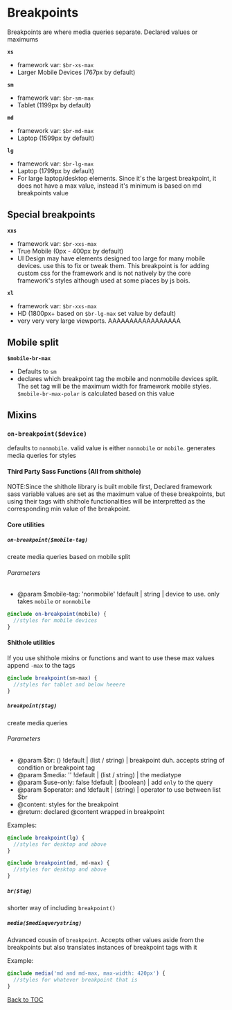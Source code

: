 # Breakpoints

Breakpoints are where media queries separate. Declared values or maximums

**`xs`**

- framework var: `$br-xs-max`
- Larger Mobile Devices (767px by default)

**`sm`**

- framework var: `$br-sm-max`
- Tablet (1199px by default)

**`md`**

- framework var: `$br-md-max`
- Laptop (1599px by default)

**`lg`**

- framework var: `$br-lg-max`
- Laptop (1799px by default)
- For large laptop/desktop elements. Since it's the largest breakpoint, it does not have a max value, instead it's minimum is based on md breakpoints value

## Special breakpoints

**`xxs`**

- framework var: `$br-xxs-max`
- True Mobile (0px - 400px by default)
- UI Design may have elements designed too large for many mobile devices. use this to fix or tweak them. This breakpoint is for adding custom css for the framework and is not natively by the core framework's styles although used at some places by js bois.

**`xl`**

- framework var: `$br-xxs-max`
- HD (1800px+ based on `$br-lg-max` set value by default)
- very very very large viewports. AAAAAAAAAAAAAAAAA

## Mobile split

**`$mobile-br-max`**

- Defaults to `sm`
- declares which breakpoint tag the mobile and nonmobile devices split. The set tag will be the maximum width for framework mobile styles. `$mobile-br-max-polar` is calculated based on this value

## Mixins

### **`on-breakpoint($device)`**

defaults to `nonmobile`. valid value is either `nonmobile` or `mobile`. generates media queries for styles

#### Third Party Sass Functions (All from shithole)

NOTE:Since the shithole library is built mobile first, Declared framework sass variable values are set as the maximum value of these breakpoints, but using their tags with shithole functionalities will be interpretted as the corresponding min value of the breakpoint.

#### Core utilities

##### `on-breakpoint($mobile-tag)`

create media queries based on mobile split

###### Parameters

- @param $mobile-tag: 'nonmobile' !default | string | device to use. only takes `mobile` or `nonmobile`

```scss
@include on-breakpoint(mobile) {
  //styles for mobile devices
}
```

#### Shithole utilities

If you use shithole mixins or functions and want to use these max values append `-max` to the tags

```scss
@include breakpoint(sm-max) {
  //styles for tablet and below heeere
}
```

##### `breakpoint($tag)`

create media queries

###### Parameters

- @param $br: () !default | (list / string) | breakpoint duh. accepts string of condition or breakpoint tag
- @param $media: '' !default | (list / string) | the mediatype
- @param $use-only: false !default | (boolean) | add `only` to the query
- @param $operator: and !default | (string) | operator to use between list $br
- @content: styles for the breakpoint
- @return: declared @content wrapped in breakpoint

Examples:

```scss
@include breakpoint(lg) {
  //styles for desktop and above
}
```

```scss
@include breakpoint(md, md-max) {
  //styles for desktop and above
}
```

##### `br($tag)`

shorter way of including `breakpoint()`

##### `media($mediaquerystring)`

Advanced cousin of `breakpoint`. Accepts other values aside from the breakpoints but also translates instances of breakpoint tags with it

Example:

```scss
@include media('md and md-max, max-width: 420px') {
  //styles for whatever breakpoint that is
}
```

[Back to TOC](../../../readme.md)

